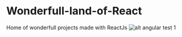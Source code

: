 # Wonderfull-land-of-React
Home of wonderfull projects made with ReactJs
![alt angular test 1](https://raw.githubusercontent.com/dcamacho2/Static/master/angular1.gif?token=AG-rMwfGCPgzNU8zjEi2tqjmEu7KtNzSks5VibmJwA%3D%3D)
